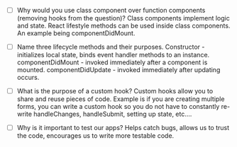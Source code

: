 - [ ] Why would you use class component over function components (removing hooks from the question)?
Class components implement logic and state. React lifestyle methods can be used inside class components. An example being componentDidMount.

- [ ] Name three lifecycle methods and their purposes.
Constructor - initializes local state, binds event handler methods to an instance.
componentDidMount - invoked immediately after a component is mounted.
componentDidUpdate - invoked immediately after updating occurs.

- [ ] What is the purpose of a custom hook?
Custom hooks allow you to share and reuse pieces of code. Example is if you are creating multiple forms, you can write a custom hook so you do not have to constantly re-write handleChanges, handleSubmit, setting up state, etc....

- [ ] Why is it important to test our apps?
Helps catch bugs, allows us to trust the code, encourages us to write more testable code. 